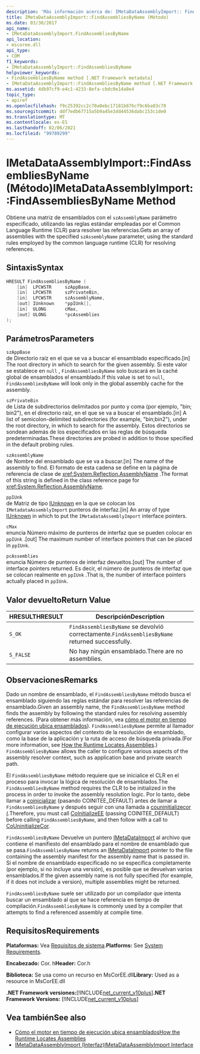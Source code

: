 ```yaml
---
description: 'Más información acerca de: IMetaDataAssemblyImport:: FindAssembliesByName (método)'
title: IMetaDataAssemblyImport::FindAssembliesByName (Método)
ms.date: 03/30/2017
api_name:
- IMetaDataAssemblyImport.FindAssembliesByName
api_location:
- mscoree.dll
api_type:
- COM
f1_keywords:
- IMetaDataAssemblyImport::FindAssembliesByName
helpviewer_keywords:
- FindAssembliesByName method [.NET Framework metadata]
- IMetaDataAssemblyImport::FindAssembliesByName method [.NET Framework metadata]
ms.assetid: 4db97cf9-e4c1-4233-8efa-cbdc0e14a8e4
topic_type:
- apiref
ms.openlocfilehash: f9c25392cc2c70a0ebc17181b876cf9c6ba03c78
ms.sourcegitcommit: ddf7edb67715a5b9a45e3dd44536dabc153c1de0
ms.translationtype: MT
ms.contentlocale: es-ES
ms.lasthandoff: 02/06/2021
ms.locfileid: "99789299"
---
```

# <a name="imetadataassemblyimportfindassembliesbyname-method"></a><span data-ttu-id="3c7bb-103">IMetaDataAssemblyImport::FindAssembliesByName (Método)</span><span class="sxs-lookup"><span data-stu-id="3c7bb-103">IMetaDataAssemblyImport::FindAssembliesByName Method</span></span>

<span data-ttu-id="3c7bb-104">Obtiene una matriz de ensamblados con el `szAssemblyName` parámetro especificado, utilizando las reglas estándar empleadas por el Common Language Runtime (CLR) para resolver las referencias.</span><span class="sxs-lookup"><span data-stu-id="3c7bb-104">Gets an array of assemblies with the specified `szAssemblyName` parameter, using the standard rules employed by the common language runtime (CLR) for resolving references.</span></span>  
  
## <a name="syntax"></a><span data-ttu-id="3c7bb-105">Sintaxis</span><span class="sxs-lookup"><span data-stu-id="3c7bb-105">Syntax</span></span>  
  
```cpp  
HRESULT FindAssembliesByName (  
    [in]  LPCWSTR     szAppBase,
    [in]  LPCWSTR     szPrivateBin,
    [in]  LPCWSTR     szAssemblyName,
    [out] IUnknown    *ppIUnk[],
    [in]  ULONG       cMax,
    [out] ULONG       *pcAssemblies  
);  
```  
  
## <a name="parameters"></a><span data-ttu-id="3c7bb-106">Parámetros</span><span class="sxs-lookup"><span data-stu-id="3c7bb-106">Parameters</span></span>  

 `szAppBase`  
 <span data-ttu-id="3c7bb-107">de Directorio raíz en el que se va a buscar el ensamblado especificado.</span><span class="sxs-lookup"><span data-stu-id="3c7bb-107">[in] The root directory in which to search for the given assembly.</span></span> <span data-ttu-id="3c7bb-108">Si este valor se establece en `null` , `FindAssembliesByName` solo buscará en la caché global de ensamblados el ensamblado.</span><span class="sxs-lookup"><span data-stu-id="3c7bb-108">If this value is set to `null`, `FindAssembliesByName` will look only in the global assembly cache for the assembly.</span></span>  
  
 `szPrivateBin`  
 <span data-ttu-id="3c7bb-109">de Lista de subdirectorios delimitados por punto y coma (por ejemplo, "bin; bin2"), en el directorio raíz, en el que se va a buscar el ensamblado.</span><span class="sxs-lookup"><span data-stu-id="3c7bb-109">[in] A list of semicolon-delimited subdirectories (for example, "bin;bin2"), under the root directory, in which to search for the assembly.</span></span> <span data-ttu-id="3c7bb-110">Estos directorios se sondean además de los especificados en las reglas de búsqueda predeterminadas.</span><span class="sxs-lookup"><span data-stu-id="3c7bb-110">These directories are probed in addition to those specified in the default probing rules.</span></span>  
  
 `szAssemblyName`  
 <span data-ttu-id="3c7bb-111">de Nombre del ensamblado que se va a buscar.</span><span class="sxs-lookup"><span data-stu-id="3c7bb-111">[in] The name of the assembly to find.</span></span> <span data-ttu-id="3c7bb-112">El formato de esta cadena se define en la página de referencia de clase de <xref:System.Reflection.AssemblyName> .</span><span class="sxs-lookup"><span data-stu-id="3c7bb-112">The format of this string is defined in the class reference page for <xref:System.Reflection.AssemblyName>.</span></span>  
  
 `ppIUnk`  
 <span data-ttu-id="3c7bb-113">de Matriz de tipo [IUnknown](/cpp/atl/iunknown) en la que se colocan los `IMetadataAssemblyImport` punteros de interfaz.</span><span class="sxs-lookup"><span data-stu-id="3c7bb-113">[in] An array of type [IUnknown](/cpp/atl/iunknown) in which to put the `IMetadataAssemblyImport` interface pointers.</span></span>  
  
 `cMax`  
 <span data-ttu-id="3c7bb-114">enuncia Número máximo de punteros de interfaz que se pueden colocar en `ppIUnk` .</span><span class="sxs-lookup"><span data-stu-id="3c7bb-114">[out] The maximum number of interface pointers that can be placed in `ppIUnk`.</span></span>  
  
 `pcAssemblies`  
 <span data-ttu-id="3c7bb-115">enuncia Número de punteros de interfaz devueltos.</span><span class="sxs-lookup"><span data-stu-id="3c7bb-115">[out] The number of interface pointers returned.</span></span> <span data-ttu-id="3c7bb-116">Es decir, el número de punteros de interfaz que se colocan realmente en `ppIUnk` .</span><span class="sxs-lookup"><span data-stu-id="3c7bb-116">That is, the number of interface pointers actually placed in `ppIUnk`.</span></span>  
  
## <a name="return-value"></a><span data-ttu-id="3c7bb-117">Valor devuelto</span><span class="sxs-lookup"><span data-stu-id="3c7bb-117">Return Value</span></span>  
  
|<span data-ttu-id="3c7bb-118">HRESULT</span><span class="sxs-lookup"><span data-stu-id="3c7bb-118">HRESULT</span></span>|<span data-ttu-id="3c7bb-119">Descripción</span><span class="sxs-lookup"><span data-stu-id="3c7bb-119">Description</span></span>|  
|-------------|-----------------|  
|`S_OK`|<span data-ttu-id="3c7bb-120">`FindAssembliesByName` se devolvió correctamente.</span><span class="sxs-lookup"><span data-stu-id="3c7bb-120">`FindAssembliesByName` returned successfully.</span></span>|  
|`S_FALSE`|<span data-ttu-id="3c7bb-121">No hay ningún ensamblado.</span><span class="sxs-lookup"><span data-stu-id="3c7bb-121">There are no assemblies.</span></span>|  
  
## <a name="remarks"></a><span data-ttu-id="3c7bb-122">Observaciones</span><span class="sxs-lookup"><span data-stu-id="3c7bb-122">Remarks</span></span>  

 <span data-ttu-id="3c7bb-123">Dado un nombre de ensamblado, el `FindAssembliesByName` método busca el ensamblado siguiendo las reglas estándar para resolver las referencias de ensamblado.</span><span class="sxs-lookup"><span data-stu-id="3c7bb-123">Given an assembly name, the `FindAssembliesByName` method finds the assembly by following the standard rules for resolving assembly references.</span></span> <span data-ttu-id="3c7bb-124">(Para obtener más información, vea [cómo el motor en tiempo de ejecución ubica ensamblados](../../deployment/how-the-runtime-locates-assemblies.md)). `FindAssembliesByName` permite al llamador configurar varios aspectos del contexto de la resolución de ensamblado, como la base de la aplicación y la ruta de acceso de búsqueda privada.</span><span class="sxs-lookup"><span data-stu-id="3c7bb-124">(For more information, see [How the Runtime Locates Assemblies](../../deployment/how-the-runtime-locates-assemblies.md).) `FindAssembliesByName` allows the caller to configure various aspects of the assembly resolver context, such as application base and private search path.</span></span>  
  
 <span data-ttu-id="3c7bb-125">El `FindAssembliesByName` método requiere que se inicialice el CLR en el proceso para invocar la lógica de resolución de ensamblados.</span><span class="sxs-lookup"><span data-stu-id="3c7bb-125">The `FindAssembliesByName` method requires the CLR to be initialized in the process in order to invoke the assembly resolution logic.</span></span> <span data-ttu-id="3c7bb-126">Por lo tanto, debe llamar a [coinicializar](../hosting/coinitializeee-function.md) (pasando COINITEE_DEFAULT) antes de llamar a `FindAssembliesByName` y después seguir con una llamada a [couninitializecor (](../hosting/couninitializecor-function.md).</span><span class="sxs-lookup"><span data-stu-id="3c7bb-126">Therefore, you must call [CoInitializeEE](../hosting/coinitializeee-function.md) (passing COINITEE_DEFAULT) before calling `FindAssembliesByName`, and then follow with a call to [CoUninitializeCor](../hosting/couninitializecor-function.md).</span></span>  
  
 <span data-ttu-id="3c7bb-127">`FindAssembliesByName` Devuelve un puntero [IMetaDataImport](imetadataimport-interface.md) al archivo que contiene el manifiesto del ensamblado para el nombre de ensamblado que se pasa.</span><span class="sxs-lookup"><span data-stu-id="3c7bb-127">`FindAssembliesByName` returns an [IMetaDataImport](imetadataimport-interface.md) pointer to the file containing the assembly manifest for the assembly name that is passed in.</span></span> <span data-ttu-id="3c7bb-128">Si el nombre de ensamblado especificado no se especifica completamente (por ejemplo, si no incluye una versión), es posible que se devuelvan varios ensamblados.</span><span class="sxs-lookup"><span data-stu-id="3c7bb-128">If the given assembly name is not fully specified (for example, if it does not include a version), multiple assemblies might be returned.</span></span>  
  
 <span data-ttu-id="3c7bb-129">`FindAssembliesByName` suele ser utilizado por un compilador que intenta buscar un ensamblado al que se hace referencia en tiempo de compilación.</span><span class="sxs-lookup"><span data-stu-id="3c7bb-129">`FindAssembliesByName` is commonly used by a compiler that attempts to find a referenced assembly at compile time.</span></span>  
  
## <a name="requirements"></a><span data-ttu-id="3c7bb-130">Requisitos</span><span class="sxs-lookup"><span data-stu-id="3c7bb-130">Requirements</span></span>  

 <span data-ttu-id="3c7bb-131">**Plataformas:** Vea [Requisitos de sistema](../../get-started/system-requirements.md).</span><span class="sxs-lookup"><span data-stu-id="3c7bb-131">**Platforms:** See [System Requirements](../../get-started/system-requirements.md).</span></span>  
  
 <span data-ttu-id="3c7bb-132">**Encabezado:** Cor. h</span><span class="sxs-lookup"><span data-stu-id="3c7bb-132">**Header:** Cor.h</span></span>  
  
 <span data-ttu-id="3c7bb-133">**Biblioteca:** Se usa como un recurso en MsCorEE.dll</span><span class="sxs-lookup"><span data-stu-id="3c7bb-133">**Library:** Used as a resource in MsCorEE.dll</span></span>  
  
 <span data-ttu-id="3c7bb-134">**.NET Framework versiones:**[!INCLUDE[net_current_v10plus](../../../../includes/net-current-v10plus-md.md)]</span><span class="sxs-lookup"><span data-stu-id="3c7bb-134">**.NET Framework Versions:** [!INCLUDE[net_current_v10plus](../../../../includes/net-current-v10plus-md.md)]</span></span>  
  
## <a name="see-also"></a><span data-ttu-id="3c7bb-135">Vea también</span><span class="sxs-lookup"><span data-stu-id="3c7bb-135">See also</span></span>

- [<span data-ttu-id="3c7bb-136">Cómo el motor en tiempo de ejecución ubica ensamblados</span><span class="sxs-lookup"><span data-stu-id="3c7bb-136">How the Runtime Locates Assemblies</span></span>](../../deployment/how-the-runtime-locates-assemblies.md)
- [<span data-ttu-id="3c7bb-137">IMetaDataAssemblyImport (Interfaz)</span><span class="sxs-lookup"><span data-stu-id="3c7bb-137">IMetaDataAssemblyImport Interface</span></span>](imetadataassemblyimport-interface.md)
